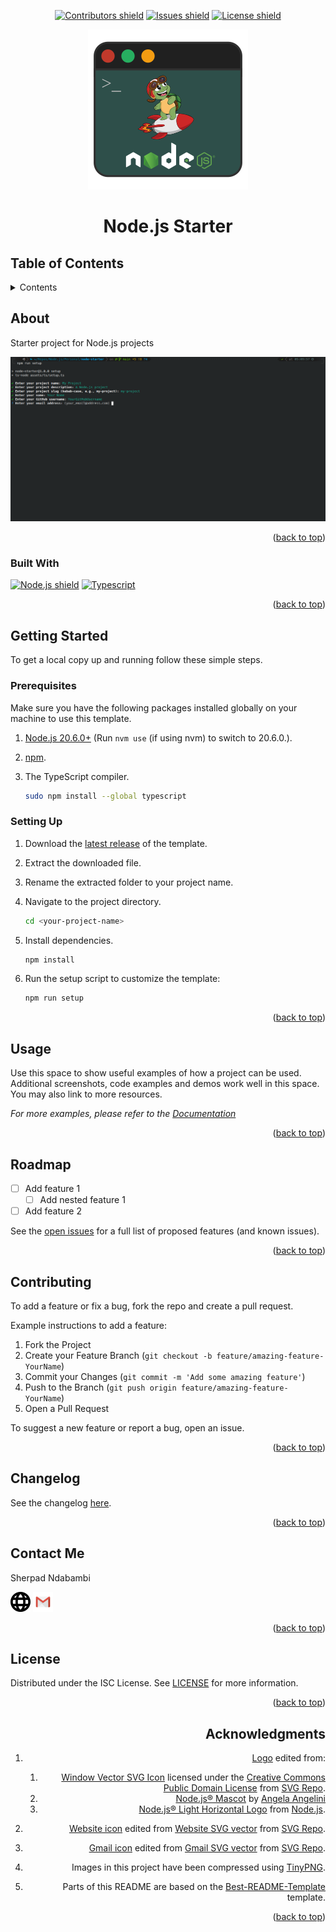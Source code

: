 <!-- Top anchor -->
<div id="top">

<!-- Project Shields -->

<div align=center>

[![Contributors shield][Contributors shield url]][Contributors url]
[![Issues shield][Issues shield url]][Issues url]
[![License shield][License shield url]][License url]

</div>

<div align=center>

[![Node.js Starter logo][Logo url]][Repo url]

</div>

<div align=center>

# Node.js Starter

</div>

## Table of Contents

<details>

   <summary>Contents</summary>

1. [About](#about)
   1. [Built With](#built-with)
1. [Getting Started](#getting-started)
   1. [Prerequisites](#prerequisites)
   1. [Setting Up](#setting-up)
1. [Usage](#usage)
1. [Roadmap](#roadmap)
1. [Contributing](#contributing)
1. [Changelog](#changelog)
1. [Contact Me](#contact-me)
1. [License](#license)
1. [Acknowledgments](#acknowledgments)

</details>

## About

Starter project for Node.js projects

[![Node.js Starter screenshot][Node.js Starter screenshot url]][Node.js Starter url]

<div align=right>

([back to top](#top))

</div>

### Built With

[![Node.js shield][Node.js shield url]][Node.js url]
[![Typescript][Typescript shield url]][Typescript url]

<div align=right>

([back to top](#top))

</div>

## Getting Started

To get a local copy up and running follow these simple steps.

### Prerequisites

Make sure you have the following packages installed globally on your machine to use this template.

1. [Node.js 20.6.0+][Node.js url] (Run `nvm use` (if using nvm) to switch to 20.6.0.).
1. [npm][npm url].
1. The TypeScript compiler.

   ```sh
   sudo npm install --global typescript
   ```

### Setting Up

1. Download the [latest release][latest release url] of the template.

1. Extract the downloaded file.

1. Rename the extracted folder to your project name.

1. Navigate to the project directory.

   ```sh
   cd <your-project-name>
   ```

1. Install dependencies.

   ```sh
   npm install
   ```

1. Run the setup script to customize the template:

   ```sh
   npm run setup
   ```

<div align=right>

([back to top](#top))

</div>

## Usage

Use this space to show useful examples of how a project can be used. Additional screenshots, code examples and demos work well in this space. You may also link to more resources.

_For more examples, please refer to the [Documentation][Documentation url]_

<div align=right>

([back to top](#top))

</div>

## Roadmap

- [ ] Add feature 1
  - [ ] Add nested feature 1
- [ ] Add feature 2

See the [open issues][Issues url] for a full list of proposed features (and known issues).

<div align=right>

([back to top](#top))

</div>

## Contributing

To add a feature or fix a bug, fork the repo and create a pull request.

Example instructions to add a feature:

1. Fork the Project
1. Create your Feature Branch (`git checkout -b feature/amazing-feature-YourName`)
1. Commit your Changes (`git commit -m 'Add some amazing feature'`)
1. Push to the Branch (`git push origin feature/amazing-feature-YourName`)
1. Open a Pull Request

To suggest a new feature or report a bug, open an issue.

<div align=right>

([back to top](#top))

</div>

## Changelog

See the changelog [here][changelog url].

<div align=right>

([back to top](#top))

</div>

## Contact Me

Sherpad Ndabambi

<span title="Personal website">[<img alt="Website icon" src="./assets/img/website-ui-web-svgrepo-com.svg" style="height: 32px">][Personal website url]</span>
<span title="Email">[<img alt="Gmail icon" src="./assets/img/gmail-old-svgrepo-com.svg" style="height: 32px">][Email address]<span>

<div align=right>

([back to top](#top))

</div>

## License

Distributed under the ISC License. See [LICENSE][License url] for more information.

<div align=right>

([back to top](#top))

## Acknowledgments

1. [Logo][Logo url] edited from:

   1. [Window Vector SVG Icon][Window Vector SVG Icon url] licensed under the [Creative Commons Public Domain License][Public Domain License url] from [SVG Repo][SVG Repo url].
   1. [Node.js® Mascot][Node.js® Mascot url] by [Angela Angelini][Angela Angelini LinkedIn public profile URL]
   1. [Node.js® Light Horizontal Logo][Node.js® Light Horizontal Logo url] from [Node.js][Node.js url].

1. [Website icon][Website icon url] edited from [Website SVG vector][Website SVG vector url] from [SVG Repo][SVG Repo url].

1. [Gmail icon][Gmail icon url] edited from [Gmail SVG vector][Gmail SVG vector url] from [SVG Repo][SVG Repo url].

1. Images in this project have been compressed using [TinyPNG][TinyPNG url].

1. Parts of this README are based on the [Best-README-Template][Best-README-Template url] template.

<div align=right>

([back to top](#top))

</div>

<!-- References -->

[Contributors shield url]: https://img.shields.io/github/contributors/sherpadNdabambi/node-starter.svg?style=flat
[Contributors url]: https://github.com/sherpadNdabambi/node-starter/graphs/contributors
[Issues shield url]: https://img.shields.io/github/issues/sherpadNdabambi/node-starter.svg?style=flat
[Issues url]: https://github.com/sherpadNdabambi/node-starter/issues
[License shield url]: https://img.shields.io/github/license/SherpadNdabambi/node-starter
[License url]: ./LICENSE
[Logo url]: ./assets/img/logo.svg
[Repo url]: https://github.com/SherpadNdabambi/node-starter/
[Node.js shield url]: https://img.shields.io/badge/node.js-339933?style=for-the-badge&logo=Node.js&logoColor=white
[Node.js url]: https://nodejs.org/
[Node.js Starter screenshot url]: ./assets/img/og-image.png
[Node.js Starter url]: https://github.com/sherpadNdabambi/node-starter/
[HTML5 shield url]: https://img.shields.io/badge/HTML5-e54c22?style=for-the-badge&logo=html5&logoColor=white
[HTML5 url]: https://html.spec.whatwg.org/multipage/
[Bootstrap shield url]: https://img.shields.io/badge/Bootstrap-563D7C?style=for-the-badge&logo=bootstrap&logoColor=white
[Node.js url]: https://getbootstrap.com
[CSS3 shield url]: https://img.shields.io/badge/CSS3-1572B6?style=for-the-badge&logo=css3&logoColor=white
[CSS3 url]: https://www.w3.org/TR/CSS/#css
[Typescript shield url]: https://img.shields.io/badge/TypeScript-007ACC?style=for-the-badge&logo=typescript&logoColor=white
[Typescript url]: https://www.typescriptlang.org/
[jQuery shield url]: https://img.shields.io/badge/jQuery-0769AD?style=for-the-badge&logo=jquery&logoColor=white
[jQuery url]: https://jquery.com/
[Node.js url]: https://nodejs.org/
[npm url]: https://www.npmjs.com/
[latest release url]: https://github.com/sherpadNdabambi/node-starter/releases/latest
[Documentation url]: https://sherpadndabambi.github.io/node-starter/
[changelog url]: ./CHANGELOG.md
[Personal website url]: https://sherpadndabambi.github.io/
[Email address]: mailto:sgndabambi@gmail.com
[Window Vector SVG Icon url]: https://www.svgrepo.com/svg/362186/window
[Public Domain License url]: https://creativecommons.org/publicdomain/zero/1.0/deed.en
[SVG Repo url]: https://www.svgrepo.com/
[Node.js® Mascot url]: https://nodejs.org/static/images/node-mascot.svg
[Angela Angelini LinkedIn public profile URL]: https://www.linkedin.com/in/angeliningl/
[Node.js® Light Horizontal Logo url]: https://nodejs.org/static/logos/nodejsLight.svg
[Website icon url]: ./assets/img/website-ui-web-svgrepo-com.svg
[Website SVG vector url]: https://www.svgrepo.com/svg/415803/website-ui-web
[Gmail icon url]: ./assets/img/gmail-old-svgrepo-com.svg
[Gmail SVG vector url]: https://www.svgrepo.com/svg/349379/gmail-old
[TinyPNG url]: https://tinypng.com/
[Best-README-Template url]: https://github.com/othneildrew/Best-README-Template
